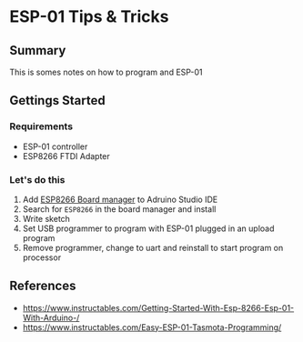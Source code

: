 # ESP-01 Tips & Tricks

## Summary

This is somes notes on how to program and ESP-01

## Gettings Started

### Requirements

* ESP-01 controller
* ESP8266 FTDI Adapter

### Let's do this

1. Add [ESP8266 Board manager](https://arduino.esp8266.com/stable/package_esp8266com_index.json) to Adruino Studio IDE
2. Search for `ESP8266` in the board manager and install
3. Write sketch
4. Set USB programmer to program with ESP-01 plugged in an upload program
5. Remove programmer, change to uart and reinstall to start program on processor



## References

* https://www.instructables.com/Getting-Started-With-Esp-8266-Esp-01-With-Arduino-/
* https://www.instructables.com/Easy-ESP-01-Tasmota-Programming/
